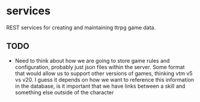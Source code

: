 # services
REST services for creating and maintaining ttrpg game data.

## TODO
* Need to think about how we are going to store game rules and configuration, probably just json files within the server.  Some format that would allow us to support other versions of games, thinking vtm v5 vs v20.  I guess it depends on how we want to reference this information in the database, is it important that we have links between a skill and something else outside of the character